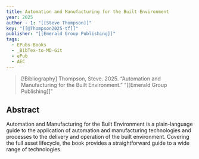 ```yaml
---
title: Automation and Manufacturing for the Built Environment
year: 2025
author - 1: "[[Steve Thompson]]"
key: "[[@Thompson2025-tf]]"
publisher: "[[Emerald Group Publishing]]"
tags:
  - EPubs-Books
  - _BibTex-to-MD-Git
  - ePub
  - AEC
---
```


> [!Bibliography]
> Thompson, Steve. 2025. “Automation and Manufacturing for the Built Environment.” "[[Emerald Group Publishing]]"

## Abstract
Automation and Manufacturing for the Built Environment is a plain-language guide to the application of automation and manufacturing technologies and processes to the delivery and operation of the built environment. Covering the full asset lifecycle, the book provides a straightforward guide to a wide range of technologies.